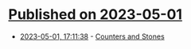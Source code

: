 # [Published on 2023-05-01](index.md)

* [2023-05-01, 17:11:38](https://lobste.rs/s/gapmly/counters_stones) - [Counters and Stones](https://kizu.dev/counters-and-stones/)
